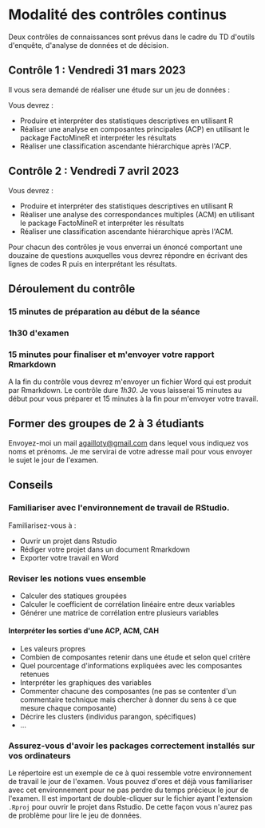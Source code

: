 # Modalité des contrôles continus

Deux contrôles de connaissances sont prévus dans le cadre du TD d'outils d'enquête, d'analyse de données et de décision. 

## Contrôle 1 : Vendredi 31 mars 2023

Il vous sera demandé de réaliser une étude sur un jeu de données : 

Vous devrez : 
- Produire et interpréter des statistiques descriptives en utilisant R
- Réaliser une analyse en composantes principales (ACP) en utilisant le package FactoMineR et interpréter les résultats
- Réaliser une classification ascendante hiérarchique après l'ACP. 


## Contrôle 2 : Vendredi 7 avril 2023

Vous devrez : 
- Produire et interpréter des statistiques descriptives en utilisant R
- Réaliser une analyse des correspondances multiples (ACM) en utilisant le package FactoMineR et interpréter les résultats
- Réaliser une classification ascendante hiérarchique après l'ACM. 

Pour chacun des contrôles je vous enverrai un énoncé comportant une douzaine de questions auxquelles vous devrez répondre en écrivant des lignes de codes R puis en interprétant les résultats.

## Déroulement du contrôle 

### 15 minutes de préparation au début de la séance
### 1h30 d'examen
### 15 minutes pour finaliser et m'envoyer votre rapport Rmarkdown

A la fin du contrôle vous devrez m'envoyer un fichier Word qui est produit par Rmarkdown.
Le contrôle dure *1h30*. Je vous laisserai 15 minutes au début pour vous préparer et 15 minutes à la fin pour m'envoyer votre travail.

## Former des groupes de 2 à 3 étudiants 

Envoyez-moi un mail agailloty@gmail.com dans lequel vous indiquez vos noms et prénoms. 
Je me servirai de votre adresse mail pour vous envoyer le sujet le jour de l'examen.

## Conseils 

### Familiariser avec l'environnement de travail de RStudio. 

Familiarisez-vous à :
- Ouvrir un projet dans Rstudio
- Rédiger votre projet dans un document Rmarkdown
- Exporter votre travail en Word

### Reviser les notions vues ensemble 

- Calculer des statiques groupées
- Calculer le coefficient de corrélation linéaire entre deux variables
- Générer une matrice de corrélation entre plusieurs variables

#### Interpréter les sorties d'une ACP, ACM, CAH
- Les valeurs propres
- Combien de composantes retenir dans une étude et selon quel critère 
- Quel pourcentage d'informations expliquées avec les composantes retenues
- Interpréter les graphiques des variables
- Commenter chacune des composantes (ne pas se contenter d'un commentaire technique mais chercher à donner du sens à ce que mesure chaque composante) 
- Décrire les clusters (individus parangon, spécifiques)
- ...


### Assurez-vous d'avoir les packages correctement installés sur vos ordinateurs
Le répertoire [](https://github.com/agailloty/Outils-Analyses-R/tree/main/Examen/ExempleEnvironnement) est un exemple de ce à quoi ressemble votre environnement de travail le jour de l'examen. Vous pouvez d'ores et déjà vous familiariser avec cet environnement pour ne pas perdre du temps précieux le jour de l'examen. 
Il est important de double-cliquer sur le fichier ayant l'extension `.Rproj` pour ouvrir le projet dans Rstudio. De cette façon vous n'aurez pas de problème pour lire le jeu de données. 